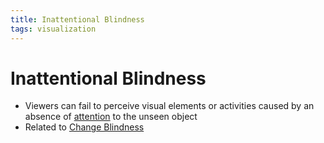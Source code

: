 ```yaml
---
title: Inattentional Blindness
tags: visualization
---
```


# Inattentional Blindness
- Viewers can fail to perceive visual elements or activities caused by an absence of [attention](Attention.md) to the unseen object
- Related to [Change Blindness](Change%20Blindness.md)


































































































